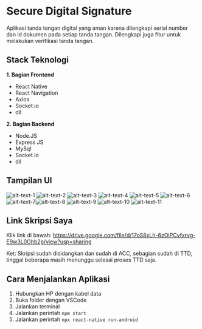 # Secure Digital Signature
Aplikasi tanda tangan digital yang aman karena dilengkapi serial number dan id dokumen pada setiap tanda tangan. Dilengkapi juga fitur untuk melakukan verifikasi tanda tangan.

## Stack Teknologi

**1. Bagian Frontend**
* React Native
* React Navigation
* Axios
* Socket.io
* dll

**2. Bagian Backend**
* Node.JS
* Express JS
* MySql
* Socket.io
* dll

## Tampilan UI
![alt-text-1](./UI/login.jpeg "title-1") ![alt-text-2](./UI/register.jpeg "title-2") ![alt-text-3](./UI/home.jpeg "title-3") ![alt-text-4](./UI/sign-auth.jpeg "title-4") ![alt-text-5](./UI/signpad.jpeg "title-5") ![alt-text-6](./UI/upload-doc.jpeg "title-6") ![alt-text-7](./UI/insert.jpeg "title-7")![alt-text-8](./UI/verify.jpeg "title-8") ![alt-text-9](./UI/reciever-and-sender-list.jpeg "title-9") ![alt-text-10](./UI/doc-reciever.jpeg "title-10") ![alt-text-11](./UI/send-form.jpeg "title-11")

## Link Skripsi Saya
Klik link di bawah:
https://drive.google.com/file/d/17oS8xLh-6zOiPCvfxrvg-E9w3L0Ghb2p/view?usp=sharing

Ket: Skripsi sudah disidangkan dan sudah di ACC, sebagian sudah di TTD, tinggal beberapa masih menunggu selesai proses TTD saja.

## Cara Menjalankan Aplikasi
1. Hubungkan HP dengan kabel data
1. Buka folder dengan VSCode
1. Jalankan terminal
1. Jalankan perintah `npm start`
1. Jalankan perintah `npx react-native run-android`
